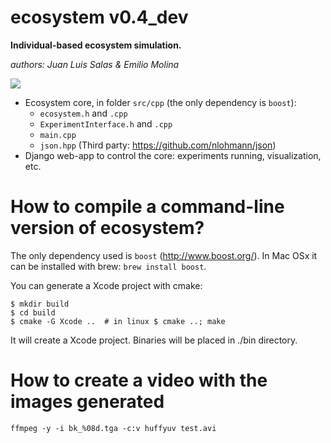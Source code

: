 # ecosystem v0.4\_dev

**Individual-based ecosystem simulation.**

*authors: Juan Luis Salas & Emilio Molina*

![](https://raw.githubusercontent.com/EliosMolina/ecosystem/master/doc/images/ecosystem_0.4_dev.gif)

- Ecosystem core, in folder `src/cpp` (the only dependency is `boost`):
    + `ecosystem.h` and `.cpp`
    + `ExperimentInterface.h` and `.cpp`
    + `main.cpp`
    + `json.hpp` (Third party: https://github.com/nlohmann/json)
- Django web-app to control the core: experiments running, visualization, etc.

# How to compile a command-line version of ecosystem?

The only dependency used is `boost` (http://www.boost.org/). In Mac OSx it can be installed with brew: `brew install boost`.

You can generate a Xcode project with cmake:

```
$ mkdir build
$ cd build
$ cmake -G Xcode ..  # in linux $ cmake ..; make
```

It will create a Xcode project. Binaries will be placed in ./bin directory.

# How to create a video with the images generated
```
ffmpeg -y -i bk_%08d.tga -c:v huffyuv test.avi
```
